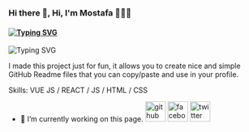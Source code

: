 ### Hi there 👋, Hi, I'm Mostafa 👩🏾‍💻
#### [![Typing SVG](https://readme-typing-svg.demolab.com?font=Fira+Code&pause=1000&width=435&lines=Front-End+web+developer)](https://git.io/typing-svg)
![[![Typing SVG](https://readme-typing-svg.demolab.com?font=Fira+Code&pause=1000&width=435&lines=Front-End+web+developer)](https://git.io/typing-svg)](https://user-images.githubusercontent.com/63050133/156676671-d5b2e362-97d4-4404-9447-dd71ddfea82f.gif)

I made this project just for fun, it allows you to create nice and simple GitHub Readme files that you can copy/paste and use in your profile.

Skills: VUE JS / REACT / JS / HTML / CSS

- 🔭 I’m currently working on this page.
[<img src='https://cdn.jsdelivr.net/npm/simple-icons@3.0.1/icons/github.svg' alt='github' height='40'>](https://github.com/https://github.com/Mustafa-khaled-200)  [<img src='https://cdn.jsdelivr.net/npm/simple-icons@3.0.1/icons/facebook.svg' alt='facebook' height='40'>](https://www.facebook.com/https://www.facebook.com/people/Mostafa-Khaled/100038987869709/?mibextid=ZbWKwL)  [<img src='https://cdn.jsdelivr.net/npm/simple-icons@3.0.1/icons/twitter.svg' alt='twitter' height='40'>](https://twitter.com/https://twitter.com/Mustafa1382001?t=ol3Cgsx8j7aE_ghMWAr_wQ&s=09)  









